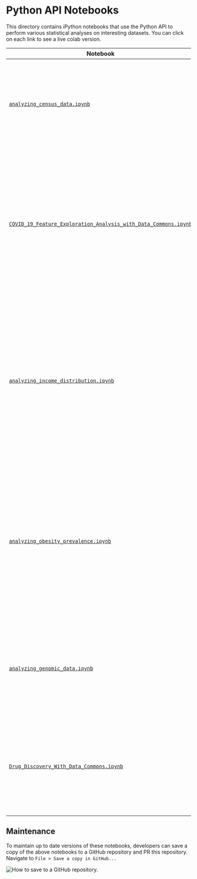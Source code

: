 # Python API Notebooks

This directory contains iPython notebooks that use the Python API to
perform various statistical analyses on interesting datasets. You can click on
each link to see a live colab version.

Notebook | Description
-------- | -----------
[`analyzing_census_data.ipynb`](https://colab.research.google.com/drive/1qCPZZD0MPWx6CC34wFVJc_9B2-q0F-h_)           | A notebook that analyzes the relationship between population size and median age for each State, County, and City in the United States.
[`COVID_19_Feature_Exploration_Analysis_with_Data_Commons.ipynb`](https://colab.research.google.com/drive/1LLteGjXifwSsD-YsGwBnI-i96G777Q7j)   | A notebook that explores how COVID-19 cases trends differ across different counties, and examines hundreds of variables across dozens of sources to see which variables are potentially correlated with COVID-19 mortality rate.
[`analyzing_income_distribution.ipynb`](https://colab.research.google.com/drive/1uZtHeQ5FJoKPdjYjaHnIPXcAe0nKLcKO)   | A notebook that plots the distribution of income using statistics provided by the 2017 [American Community Survey](https://www.census.gov/programs-surveys/acs). The final result is a histogram charting the number of individuals in income brackets ranging from "0 to 10,000USD" up to "Above 200,000USD".
[`analyzing_obesity_prevalence.ipynb`](https://colab.research.google.com/drive/1cawpFQzuoRcZX0H_kpbBvhBNZzGjBN8t)    | A notebook that analyzes the relationship between prevalence of obesity in 500 US Cities (as provided by the [CDC Wonder](https://wonder.cdc.gov/) dataset) to health and socio-economic indicators such as prevalence of high blood pressure and poverty rate.
[`analyzing_genomic_data.ipynb`](https://colab.research.google.com/drive/1Io7EDr4LjfPLl_l2JYY8__WbfitfNlOf) | A notebook that analyzes genetic variants within RUNX1 (provided by multiple datasets from UCSC Genome Browser, NCBI/gene, and ClinVar).
[`Drug_Discovery_With_Data_Commons.ipynb`](https://colab.research.google.com/drive/1dSKYiRMn3mbDsInorQzYM0yk7sqv6fIV) | A notebook performing drug discovery by identifying novel applications of previously approved drugs using Biomedical Data Commons.

## Maintenance

To maintain up to date versions of these notebooks, developers can save a copy
of the above notebooks to a GitHub repository and PR this repository. Navigate
to `File > Save a copy in GitHub...`

![How to save to a GitHub repository.](https://user-images.githubusercontent.com/4650701/62900477-10787680-bd0f-11e9-84d0-ee69f8c17df9.png)
